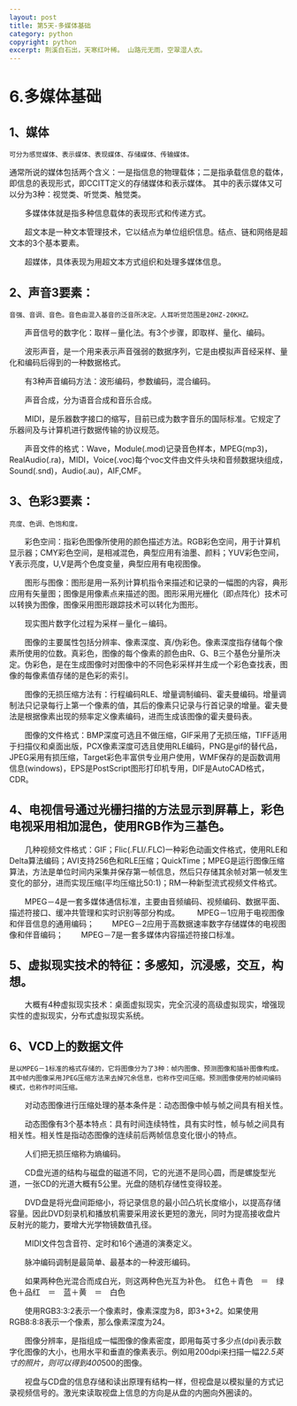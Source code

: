 ```yaml
---
layout: post
title: 第5天-多媒体基础
category: python
copyright: python
excerpt: 荆溪白石出，天寒红叶稀。 山路元无雨，空翠湿人衣。
---
```

# 6.多媒体基础

## 1、媒体

    可分为感觉媒体、表示媒体、表现媒体、存储媒体、传输媒体。
    
   
   通常所说的媒体包括两个含义：一是指信息的物理载体；二是指承载信息的载体，即信息的表现形式，即CCITT定义的存储媒体和表示媒体。
    其中的表示媒体又可以分为3种：视觉类、听觉类、触觉类。

　　多媒体体就是指多种信息载体的表现形式和传递方式。

　　超文本是一种文本管理技术，它以结点为单位组织信息。结点、链和网络是超文本的3个基本要素。

　　超媒体，具体表现为用超文本方式组织和处理多媒体信息。

## 2、声音3要素：
    音强、音调、音色。音色由混入基音的泛音所决定。人耳听觉范围是20HZ-20KHZ。

　　声音信号的数字化：取样－量化法。有3个步骤，即取样、量化、编码。

　　波形声音，是一个用来表示声音强弱的数据序列，它是由模拟声音经采样、量化和编码后得到的一种数据格式。

　　有3种声音编码方法：波形编码，参数编码，混合编码。

　　声音合成，分为语音合成和音乐合成。

　　MIDI，是乐器数字接口的缩写，目前已成为数字音乐的国际标准。它规定了乐器间及与计算机进行数据传输的协议规范。

　　声音文件的格式：Wave，Module(.mod)记录音色样本，MPEG(mp3)，RealAudio(.ra)，MIDI，Voice(.voc)每个voc文件由文件头块和音频数据块组成，Sound(.snd)，Audio(.au)，AIF,CMF。

## 3、色彩3要素：
    亮度、色调、色饱和度。

　　彩色空间：指彩色图像所使用的颜色描述方法。RGB彩色空间，用于计算机显示器；CMY彩色空间，是相减混色，典型应用有油墨、颜料；YUV彩色空间，Y表示亮度，U,V是两个色度变量，典型应用有电视图像。

　　图形与图像：图形是用一系列计算机指令来描述和记录的一幅图的内容，典形应用有矢量图；图像是用像素点来描述的图。图形采用光栅化（即点阵化）技术可以转换为图像，图像采用图形跟踪技术可以转化为图形。

　　现实图片数字化过程为采样－量化－编码。

　　图像的主要属性包括分辨率、像素深度、真/伪彩色。像素深度指存储每个像素所使用的位数。真彩色，图像的每个像素的颜色由R、G、B三个基色分量所决定。伪彩色，是在生成图像时对图像中的不同色彩采样并生成一个彩色查找表，图像的每像素值存储的是色彩的索引。

　　图像的无损压缩方法有：行程编码RLE、增量调制编码、霍夫曼编码。增量调制法只记录每行上第一个像素的值，其后的像素只记录与行首记录的增量。霍夫曼法是根据像素出现的频率定义像素编码，进而生成该图像的霍夫曼码表。

　　图像的文件格式：BMP深度可选且不做压缩，GIF采用了无损压缩，TIFF适用于扫描仪和桌面出版，PCX像素深度可选且使用RLE编码，PNG是gif的替代品，JPEG采用有损压缩，Target彩色丰富供专业用户使用，WMF保存的是函数调用信息(windows)，EPS是PostScript图形打印机专用，DIF是AutoCAD格式，CDR。

## 4、电视信号通过光栅扫描的方法显示到屏幕上，彩色电视采用相加混色，使用RGB作为三基色。


　　几种视频文件格式：GIF；Flic(.FLI/.FLC)一种彩色动画文件格式，使用RLE和Delta算法编码；AVI支持256色和RLE压缩；QuickTime；MPEG是运行图像压缩算法，方法是单位时间内采集并保存第一帧信息，然后只存储其余帧对第一帧发生变化的部分，进而实现压缩(平均压缩比50:1)；RM一种新型流式视频文件格式。

　　MPEG－4是一套多媒体通信标准，主要由音频编码、视频编码、数据平面、描述符接口、缓冲共管理和实时识别等部分构成。
　　MPEG－1应用于电视图像和伴音信息的通用编码；
　　MPEG－2应用于高数据速率数字存储媒体的电视图像和伴音编码；
　　MPEG－7是一套多媒体内容描述符接口标准。

## 5、虚拟现实技术的特征：多感知，沉浸感，交互，构想。

　　大概有4种虚拟现实技术：桌面虚拟现实，完全沉浸的高级虚拟现实，增强现实性的虚拟现实，分布式虚拟现实系统。

## 6、VCD上的数据文件
    
    是以MPEG－1标准的格式存储的，它将图像分为了3种：帧内图像、预测图像和插补图像构成。其中帧内图像采用JPEG压缩方法来去掉冗余信息，也称作空间压缩。预测图像使用的帧间编码模式，也称作时间压缩。

　　对动态图像进行压缩处理的基本条件是：动态图像中帧与帧之间具有相关性。

　　动态图像有3个基本特点：具有时间连续特性，具有实时性，帧与帧之间具有相关性。相关性是指动态图像的连续前后两帧信息变化很小的特点。

　　人们把无损压缩称为熵编码。

　　CD盘光道的结构与磁盘的磁道不同，它的光道不是同心圆，而是螺旋型光道，一张CD的光道大概有5公里。光盘的随机存储性变得较差。

　　DVD盘是将光盘间距缩小，将记录信息的最小凹凸坑长度缩小，以提高存储容量。因此DVD刻录机和播放机需要采用波长更短的激光，同时为提高接收盘片反射光的能力，要增大光学物镜数值孔径。

　　MIDI文件包含音符、定时和16个通道的演奏定义。

　　脉冲编码调制是最简单、最基本的一种波形编码。

　　如果两种色光混合而成白光，则这两种色光互为补色。　红色＋青色　＝　绿色＋品红　＝　蓝＋黄　＝　白色

　　使用RGB3:3:2表示一个像素时，像素深度为8，即3+3+2。如果使用RGB8:8:8表示一个像素，那么像素深度为24。

　　图像分辨率，是指组成一幅图像的像素密度，即用每英寸多少点(dpi)表示数字化图像的大小，也用水平和垂直的像素表示。例如用200dpi来扫描一幅2*2.5英寸的照片，则可以得到400*500的图像。

　　视盘与CD盘的信息存储和读出原理有结构一样，但视盘是以模拟量的方式记录视频信号的。激光束读取视盘上信息的方向是从盘的内圈向外圈读的。
